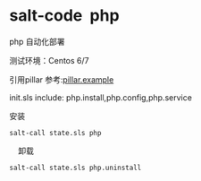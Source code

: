 # salt-code  php
php 自动化部署

测试环境：Centos 6/7

引用pillar 参考:[pillar.example](https://github.com/fandaye/salt-code/blob/master/php/pillar.example)

init.sls include: php.install,php.config,php.service

安装

    salt-call state.sls php
    
卸载

    salt-call state.sls php.uninstall
